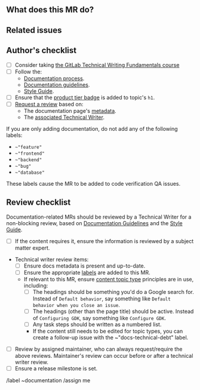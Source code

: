 ## What does this MR do?

<!-- Briefly describe what this MR is about. -->

## Related issues

<!-- Link related issues below. -->

## Author's checklist

- [ ] Consider taking [the GitLab Technical Writing Fundamentals course](https://gitlab.edcast.com/pathways/ECL-02528ee2-c334-4e16-abf3-e9d8b8260de4)
- [ ] Follow the:
  - [Documentation process](https://docs.gitlab.com/ee/development/documentation/workflow.html).
  - [Documentation guidelines](https://docs.gitlab.com/ee/development/documentation/).
  - [Style Guide](https://docs.gitlab.com/ee/development/documentation/styleguide/).
- [ ] Ensure that the [product tier badge](https://docs.gitlab.com/ee/development/documentation/styleguide/index.html#product-tier-badges) is added to topic's `h1`.
- [ ] [Request a review](https://docs.gitlab.com/ee/development/code_review.html#dogfooding-the-reviewers-feature) based on:
  - The documentation page's [metadata](https://docs.gitlab.com/ee/development/documentation/#metadata).
  - The [associated Technical Writer](https://about.gitlab.com/handbook/engineering/ux/technical-writing/#assignments).

If you are only adding documentation, do not add any of the following labels:

- `~"feature"`
- `~"frontend"`
- `~"backend"`
- `~"bug"`
- `~"database"`

These labels cause the MR to be added to code verification QA issues.

## Review checklist

Documentation-related MRs should be reviewed by a Technical Writer for a non-blocking review, based on [Documentation Guidelines](https://docs.gitlab.com/ee/development/documentation/) and the [Style Guide](https://docs.gitlab.com/ee/development/documentation/styleguide/).

- [ ] If the content requires it, ensure the information is reviewed by a subject matter expert.
- Technical writer review items:
  - [ ] Ensure docs metadata is present and up-to-date.
  - [ ] Ensure the appropriate [labels](https://about.gitlab.com/handbook/engineering/ux/technical-writing/workflow/#labels) are added to this MR.
  - If relevant to this MR, ensure [content topic type](https://docs.gitlab.com/ee/development/documentation/structure.html) principles are in use, including:
    - [ ] The headings should be something you'd do a Google search for. Instead of `Default behavior`, say something like `Default behavior when you close an issue`.
    - [ ] The headings (other than the page title) should be active. Instead of `Configuring GDK`, say something like `Configure GDK`.
    - [ ] Any task steps should be written as a numbered list.
    - If the content still needs to be edited for topic types, you can create a follow-up issue with the ~"docs-technical-debt" label.
- [ ] Review by assigned maintainer, who can always request/require the above reviews. Maintainer's review can occur before or after a technical writer review.
- [ ] Ensure a release milestone is set.

/label ~documentation
/assign me
